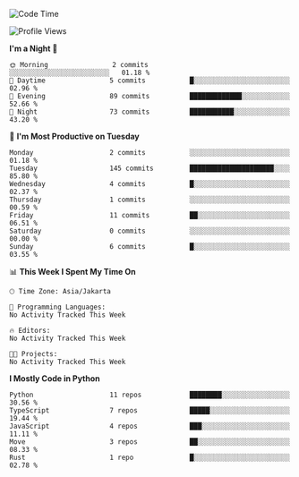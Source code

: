 <!--START_SECTION:waka-->
![Code Time](http://img.shields.io/badge/Code%20Time-1%2C719%20hrs%2031%20mins-blue)

![Profile Views](http://img.shields.io/badge/Profile%20Views-1-blue)

**I'm a Night 🦉** 

```text
🌞 Morning                2 commits           ░░░░░░░░░░░░░░░░░░░░░░░░░   01.18 % 
🌆 Daytime                5 commits           █░░░░░░░░░░░░░░░░░░░░░░░░   02.96 % 
🌃 Evening                89 commits          █████████████░░░░░░░░░░░░   52.66 % 
🌙 Night                  73 commits          ███████████░░░░░░░░░░░░░░   43.20 % 
```
📅 **I'm Most Productive on Tuesday** 

```text
Monday                   2 commits           ░░░░░░░░░░░░░░░░░░░░░░░░░   01.18 % 
Tuesday                  145 commits         █████████████████████░░░░   85.80 % 
Wednesday                4 commits           █░░░░░░░░░░░░░░░░░░░░░░░░   02.37 % 
Thursday                 1 commits           ░░░░░░░░░░░░░░░░░░░░░░░░░   00.59 % 
Friday                   11 commits          ██░░░░░░░░░░░░░░░░░░░░░░░   06.51 % 
Saturday                 0 commits           ░░░░░░░░░░░░░░░░░░░░░░░░░   00.00 % 
Sunday                   6 commits           █░░░░░░░░░░░░░░░░░░░░░░░░   03.55 % 
```


📊 **This Week I Spent My Time On** 

```text
🕑︎ Time Zone: Asia/Jakarta

💬 Programming Languages: 
No Activity Tracked This Week

🔥 Editors: 
No Activity Tracked This Week

🐱‍💻 Projects: 
No Activity Tracked This Week
```

**I Mostly Code in Python** 

```text
Python                   11 repos            ████████░░░░░░░░░░░░░░░░░   30.56 % 
TypeScript               7 repos             █████░░░░░░░░░░░░░░░░░░░░   19.44 % 
JavaScript               4 repos             ███░░░░░░░░░░░░░░░░░░░░░░   11.11 % 
Move                     3 repos             ██░░░░░░░░░░░░░░░░░░░░░░░   08.33 % 
Rust                     1 repo              █░░░░░░░░░░░░░░░░░░░░░░░░   02.78 % 
```




<!--END_SECTION:waka-->
